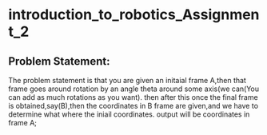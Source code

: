 # introduction_to_robotics_Assignment_2


## Problem Statement:

The problem statement is that you are given an initaial frame A,then that frame goes around rotation by an angle theta around some axis(we can(You can add as much rotations as you want).
then after this once the final frame is obtained,say(B),then the coordinates in B frame are given,and we have to determine what where the iniail coordinates.
output will be coordinates in frame A;

